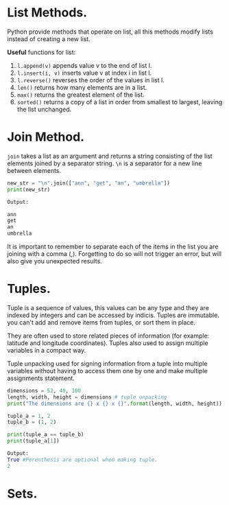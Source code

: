 # List Methods.

Python provide methods that operate on list, all this methods modify lists instead of creating a new list.

**Useful** functions for list:

1. `l.append(v)` appends value v to the end of list l.
2. `l.insert(i, v)` inserts value v at index i in list l.
3. `l.reverse()` reverses the order of the values in list l.
4. `len()` returns how many elements are in a list.
5. `max()` returns the greatest element of the list. 
6. `sorted()` returns a copy of a list in order from smallest to largest, leaving the list unchanged.


# Join Method.

`join` takes a list as an argument and returns a string consisting of the list elements joined by a separator string. `\n` is a separator for a new line between elements.
```python
new_str = "\n".join(["ann", "get", "an", "umbrella"])
print(new_str)

Output:

ann
get
an
umbrella
```
It is important to remember to separate each of the items in the list you are joining with a comma (,). Forgetting to do so will not trigger an error, but will also give you unexpected results.

# Tuples.

Tuple is a sequence of values, this values can be any type and they are indexed by integers and can be accessed by indicis. Tuples are immutable. you can't add and remove items from tuples, or sort them in place. 

They are often used to store related pieces of information (for example: latitude and longitude coordinates). Tuples also used to assign multiple variables in a compact way.

Tuple unpacking used for signing information from a tuple into multiple variables without having to access them one by one and make multiple assignments statement.
```python
dimensions = 52, 40, 100
length, width, height = dimensions # tuple unpacking
print("The dimensions are {} x {} x {}".format(length, width, height))
```
```python
tuple_a = 1, 2
tuple_b = (1, 2)

print(tuple_a == tuple_b)
print(tuple_a[1])

Output:
True #Perenthesis are optional when making tuple.
2
```

# Sets.